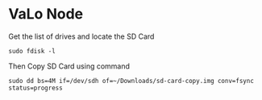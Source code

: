 # VaLo Node 
Get the list of drives and locate the SD Card

``` sudo fdisk -l ```

Then Copy SD Card using command

``` sudo dd bs=4M if=/dev/sdh of=~/Downloads/sd-card-copy.img conv=fsync status=progress ```
